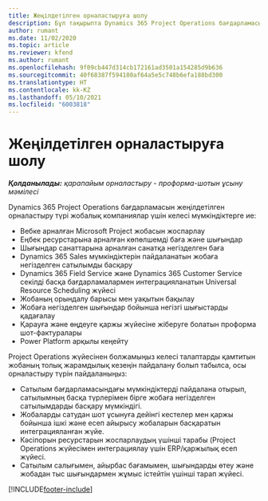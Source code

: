```yaml
---
title: Жеңілдетілген орналастыруға шолу
description: Бұл тақырыпта Dynamics 365 Project Operations бағдарламасын жеңілдетілген орналастыру туралы ақпарат берілген.
author: rumant
ms.date: 11/02/2020
ms.topic: article
ms.reviewer: kfend
ms.author: rumant
ms.openlocfilehash: 9f09cb447d314cb172161ad3501a154285d9b636
ms.sourcegitcommit: 40f68387f594180af64a5e5c748b6efa188bd300
ms.translationtype: HT
ms.contentlocale: kk-KZ
ms.lasthandoff: 05/10/2021
ms.locfileid: "6003818"
---
```

# <a name="lite-deployment-overview"></a>Жеңілдетілген орналастыруға шолу

_**Қолданылады:** қарапайым орналастыру - проформа-шотын ұсыну мәмілесі_

Dynamics 365 Project Operations бағдарламасын жеңілдетілген орналастыру түрі жобалық компаниялар үшін келесі мүмкіндіктерге ие:

- Вебке арналған Microsoft Project жобасын жоспарлау
- Еңбек ресурстарына арналған көпөлшемді баға және шығындар
- Шығындар санаттарына арналған санатқа негізделген баға
- Dynamics 365 Sales мүмкіндіктерін пайдаланатын жобаға негізделген сатылымды басқару
- Dynamics 365 Field Service және Dynamics 365 Customer Service секілді басқа бағдарламалармен интеграцияланатын Universal Resource Scheduling жүйесі
- Жобаның орындалу барысы мен уақытын бақылау
- Жобаға негізделген шығындар бойынша негізгі шығыстарды қадағалау
- Қарауға және өңдеуге қаржы жүйесіне жіберуге болатын проформа шот-фактуралары
- Power Platform арқылы кеңейту

Project Operations жүйесінен болжамыңыз келесі талаптарды қамтитын жобаның толық жарамдылық кезеңін пайдалану болып табылса, осы орналастыру түрін пайдаланыңыз:

- Сатылым бағдарламасындағы мүмкіндіктерді пайдалана отырып, сатылымның басқа түрлерімен бірге жобаға негізделген сатылымдарды басқару мүмкіндігі.
- Жобаларды сатудан шот ұсынуға дейінгі кестелер мен қаржы бойынша ішкі және есеп айырысу жобаларын басқаратын интеграцияланған жүйе.
- Кәсіпорын ресурстарын жоспарлаудың үшінші тарабы (Project Operations жүйесімен интеграциялау үшін ERP/қаржылық есеп жүйесі.
- Сатылым салығымен, айырбас бағамымен, шығындарды өтеу және жобадан тыс шығындармен жұмыс істейтін үшінші тарап жүйесі.


[!INCLUDE[footer-include](../includes/footer-banner.md)]